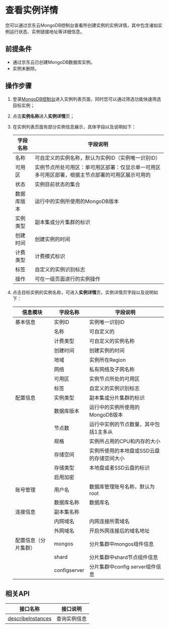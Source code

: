 # 查看实例详情

您可以通过京东云MongoDB控制台查看所创建实例的实例详情，其中包含诸如实例运行状态、实例链接地址等详细信息。



## 前提条件

- 通过京东云已创建MongoDB数据库实例。
- 实例未删除。



## 操作步骤

1. 登录[MongoDB控制台](https://mongodb-console.jdcloud.com/mongodb)进入实例列表页面，同时您可以通过筛选功能快速筛选目标实例；

2. 点击**实例名称**进入**实例详情**页；

3. 在实例列表页面有部分实例信息展示，具体字段以及说明如下：

   | 字段名称   | 字段说明                                                     |
   | ---------- | ------------------------------------------------------------ |
   | 名称       | 可自定义的实例名称，默认为实例ID（实例唯一识别ID）           |
   | 可用区     | 实例节点所处可用区：单可用区部署：仅显示单一可用区多可用区部署，根据主节点部署的可用区展示可用的 |
   | 状态       | 实例目前状态的集合                                           |
   | 数据库版本 | 运行中的实例所使用的MongoDB版本                              |
   | 实例类型   | 副本集或分片集群的标识                                       |
   | 创建时间   | 创建实例的时间                                               |
   | 计费类型   | 计费模式标识                                                 |
   | 标签       | 自定义的实例识别标志                                         |
   | 操作       | 可在一级页面进行的实例操作                                   |

4. 点击目标实例的实例名称，可进入**实例详情**页，实例详情页字段以及说明如下：

   | 信息模块             | 字段名称     | 字段说明                                  |
   | -------------------- | ------------ | ----------------------------------------- |
   | 基本信息             | 实例ID       | 实例唯一识别ID                            |
   |                      | 名称         | 可自定义的                                |
   |                      | 计费类型     | 可自定义的实例名称                        |
   |                      | 创建时间     | 创建实例的时间                            |
   |                      | 地域         | 实例所在Region                            |
   |                      | 网络         | 私有网络及子网名称                        |
   |                      | 可用区       | 实例节点所处的可用区                      |
   |                      | 标签         | 自定义的实例识别标志                      |
   | 配置信息             | 实例类型     | 副本集或分片集群的标识                    |
   |                      | 数据库版本   | 运行中的实例所使用的MongoDB版本           |
   |                      | 节点数       | 运行中实例的节点数量，其中包括1主多从     |
   |                      | 规格         | 实例所占用的CPU和内存的大小               |
   |                      | 存储空间     | 实例所使用的本地盘或SSD云盘的存储空间大小 |
   |                      | 存储类型     | 本地盘或者SSD云盘的标识                   |
   |                      | 启用加密     |                                           |
   | 账号管理             | 用户名       | 数据库管理账号名称，默认为root            |
   |                      | 数据库名称   | 数据库名                                  |
   | 连接信息             | 副本集名称   |                                           |
   |                      | 内网域名     | 内网连接所需域名                          |
   |                      | 外网域名     | 开启外网连接后的域名地址                  |
   | 配置信息（分片集群） | mongos       | 分片集群中mongos组件信息                  |
   |                      | shard        | 分片集群中shard节点组件信息               |
   |                      | configserver | 分片集群中config server组件信息           |



## 相关API

| 接口名称                                                     | 接口说明     |
| ------------------------------------------------------------ | ------------ |
| [describeInstances](../../../../../API/JCS-for-MongoDB/Instance-Management/describeInstances.md) | 查询实例信息 |